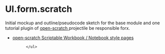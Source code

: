 UI.form.scratch
===============

Initial mockup and outline/pseudocode sketch for the base module and one tutorial plugin of <a href="/TranscranialAvenue/open-scratch" class="repo-list-item css-truncate">
        <span class="repo-icon octicon octicon-repo"></span>
      <span class="repo-and-owner css-truncate-target">
<span class="repo" title="open-scratch">open-scratch</span>
      </span>
          </a> projectile be responsible forx. 
<ul class="repo-list">
              
  <li class="public source ">
    <a href="/TranscranialAvenue/open-scratch" class="repo-list-item css-truncate">
        <span class="repo-icon octicon octicon-repo"></span>
      <span class="repo-and-owner css-truncate-target">
<span class="repo" title="open-scratch">open-scratch</span>
      </span>
            <span class="repo-description css-truncate-target">Scriptable Workbook / Notebook style pages</span>
    </a>
  </li>

          </ul>
